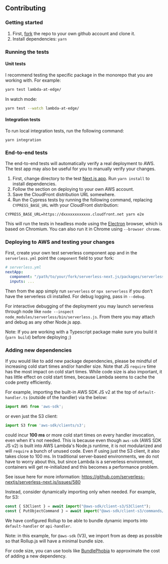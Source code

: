 ## Contributing

### Getting started

1. First, [fork](https://help.github.com/en/articles/fork-a-repo) the repo to your own github account and clone it.
2. Install dependencies: `yarn`

### Running the tests

#### Unit tests

I recommend testing the specific package in the monorepo that you are working with. For example:

```bash
yarn test lambda-at-edge/
```

In watch mode:

```bash
yarn test --watch lambda-at-edge/
```

#### Integration tests

To run local integration tests, run the following command:

`yarn integration`

### End-to-end tests

The end-to-end tests will automatically verify a real deployment to AWS. The test app may also be useful for you to manually verify your changes.

1. First, change directory to the test [Next.js app](https://github.com/serverless-nextjs/serverless-next.js/tree/master/packages/e2e-tests/next-app). Run `yarn install` to install dependencies.
2. Follow the section on deploying to your own AWS account.
3. Save the CloudFront distribution URL somewhere.
4. Run the Cypress tests by running the following command, replacing `CYPRESS_BASE_URL` with your CloudFront distribution:

`CYPRESS_BASE_URL=https://dxxxxxxxxxxxx.cloudfront.net yarn e2e`

This will run the tests in headless mode using the [Electron](https://www.electronjs.org/) browser, which is based on Chromium. You can also run it in Chrome using `--browser chrome`.

### Deploying to AWS and testing your changes

First, create your own test serverless component app and in the `serverless.yml` point the `component` field to your fork:

```yml
# serverless.yml
nextApp:
  component: "/path/to/your/fork/serverless-next.js/packages/serverless-components/nextjs-component"
  inputs: ...
```

Then from the app simply run `serverless` or `npx serverless` if you don't have the serverless cli installed. For debug logging, pass in `--debug`.

For interactive debugging of the deployment you may launch serverless through node like `node --inspect node_modules/serverless/bin/serverless.js`. From there you may attach and debug as any other Node.js app.

Note: If you are working with a Typescript package make sure you build it (`yarn build`) before deploying ;)

### Adding new dependencies

If you would like to add new package dependencies, please be mindful of increasing cold start times and/or handler size. Note that JS `require` time has the most impact on cold start times. While code size is also important, it has little effect on cold start times, because Lambda seems to cache the code pretty efficiently.

For example, importing the built-in AWS SDK JS v2 at the top of `default-handler.ts` (outside of the handler) via the below:

```ts
import AWS from 'aws-sdk';
```

or even just the S3 client:

```ts
import S3 from 'aws-sdk/clients/s3';
```

could incur **100 ms** or more cold start times on every handler invocation, even when it's not needed. This is because even though `aws-sdk` (AWS SDK JS v2) is built into AWS Lambda's Node.js runtime, it is not modularized and will `require` a bunch of unused code. Even if using just the S3 client, it also takes close to 100 ms. In traditional server-based environments, we do not have to worry about this, but since Lambda is a serverless environment, containers will get re-initialized and this becomes a performance problem.

See issue here for more information: https://github.com/serverless-nextjs/serverless-next.js/issues/580

Instead, consider dynamically importing only when needed. For example, for S3:

```ts
const { S3Client } = await import("@aws-sdk/client-s3/S3Client");
const { PutObjectCommand } = await import("@aws-sdk/client-s3/commands/PutObjectCommand");
```

We have configured Rollup to be able to bundle dynamic imports into `default-handler` or `api-handler`.

Note: in this example, for `@aws-sdk` (V3), we import from as deep as possible so that Rollup.js will have a minimal bundle size.

For code size, you can use tools like [BundlePhobia](https://bundlephobia.com/) to approximate the cost of adding a new dependency.
